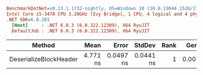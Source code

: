 ``` ini

BenchmarkDotNet=v0.13.1.1732-nightly, OS=Windows 10 (10.0.19044.1526/21H2/November2021Update)
Intel Core i5-3470 CPU 3.20GHz (Ivy Bridge), 1 CPU, 4 logical and 4 physical cores
.NET SDK=6.0.201
  [Host]     : .NET 6.0.3 (6.0.322.12309), X64 RyuJIT
  DefaultJob : .NET 6.0.3 (6.0.322.12309), X64 RyuJIT


```
|                 Method |     Mean |     Error |    StdDev | Rank |  Gen 0 | Allocated |
|----------------------- |---------:|----------:|----------:|-----:|-------:|----------:|
| DeserializeBlockHeader | 4.771 ns | 0.0497 ns | 0.0441 ns |    1 | 0.0076 |      24 B |
